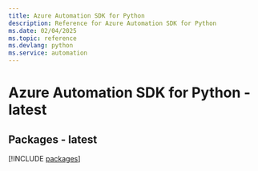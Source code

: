 ```yaml
---
title: Azure Automation SDK for Python
description: Reference for Azure Automation SDK for Python
ms.date: 02/04/2025
ms.topic: reference
ms.devlang: python
ms.service: automation
---
```

# Azure Automation SDK for Python - latest
## Packages - latest
[!INCLUDE [packages](automation-index.md)]